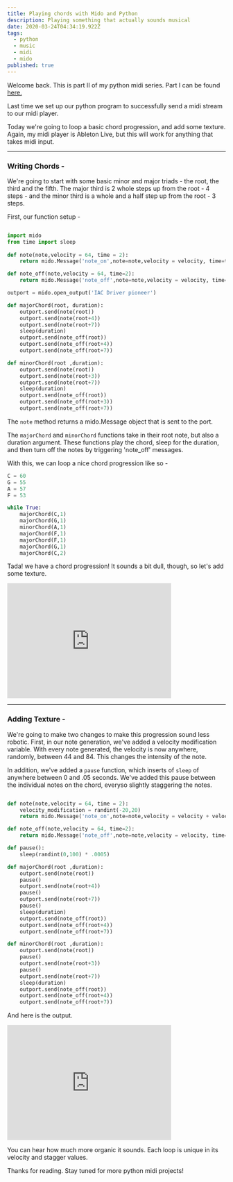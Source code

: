 ```yaml
---
title: Playing chords with Mido and Python
description: Playing something that actually sounds musical
date: 2020-03-24T04:34:19.922Z
tags:
  - python
  - music
  - midi
  - mido
published: true
---
```

Welcome back. This is part II of my python midi series. Part I can be found [here.](https://natespilman.com/blog/2020-03-23-generating-midi-music-stream-with-python/)

Last time we set up our python program to successfully send a midi stream to our midi player. 

Today we're going to loop a basic chord progression, and add some texture. Again, my midi player is Ableton Live, but this will work for anything that takes midi input. 

- - -

### Writing Chords -

We're going to start with some basic minor and major triads - the root, the third and the fifth. The major third is 2 whole steps up from the root - 4 steps - and the minor third is a whole and a half step up from the root - 3 steps. 

First, our function setup - 

```python

import mido
from time import sleep
 
def note(note,velocity = 64, time = 2):
    return mido.Message('note_on',note=note,velocity = velocity, time=time)

def note_off(note,velocity = 64, time=2):
    return mido.Message('note_off',note=note,velocity = velocity, time=time)

outport = mido.open_output('IAC Driver pioneer')

def majorChord(root, duration):
    outport.send(note(root))
    outport.send(note(root+4))
    outport.send(note(root+7))
    sleep(duration)
    outport.send(note_off(root))
    outport.send(note_off(root+4))
    outport.send(note_off(root+7))

def minorChord(root ,duration):
    outport.send(note(root))
    outport.send(note(root+3))
    outport.send(note(root+7))
    sleep(duration)
    outport.send(note_off(root))
    outport.send(note_off(root+3))
    outport.send(note_off(root+7))
```

The `note` method returns a mido.Message object that is sent to the port. 

The `majorChord` and `minorChord` functions take in their root note, but also a duration argument. These functions play the chord, sleep for the duration, and then turn off the notes by triggering 'note_off' messages. 

With this, we can loop a nice chord progression like so - 

```python 
C = 60 
G = 55 
A = 57 
F = 53 

while True:
    majorChord(C,1)
    majorChord(G,1)
    minorChord(A,1)
    majorChord(F,1)
    majorChord(F,1)
    majorChord(G,1)
    majorChord(C,2)
```

Tada! we have a chord progression! It sounds a bit dull, though, so let's add some texture. 

<iframe width="75%" height="265" src="https://clyp.it/2dtqyn41/widget" frameborder="0"></iframe>

---
### Adding Texture - 

We're going to make two changes to make this progression sound less robotic. First, in our note generation, we've added a velocity modification variable. With every note generated, the velocity is now anywhere, randomly, between 44 and 84. This changes the intensity of the note. 

In addition, we've added a `pause` function, which inserts of `sleep` of anywhere between 0 and .05 seconds. We've added this pause between the  individual notes on the chord, everyso slightly staggering the notes. 

```python 

def note(note,velocity = 64, time = 2):
    velocity_modification = randint(-20,20)
    return mido.Message('note_on',note=note,velocity = velocity + velocity_modification, time=time)

def note_off(note,velocity = 64, time=2):
    return mido.Message('note_off',note=note,velocity = velocity, time=time)

def pause():
    sleep(randint(0,100) * .0005)

def majorChord(root ,duration):
    outport.send(note(root))
    pause()
    outport.send(note(root+4))
    pause()
    outport.send(note(root+7))
    pause()
    sleep(duration)
    outport.send(note_off(root))
    outport.send(note_off(root+4))
    outport.send(note_off(root+7))

def minorChord(root ,duration):
    outport.send(note(root))
    pause()
    outport.send(note(root+3))
    pause()
    outport.send(note(root+7))
    sleep(duration) 
    outport.send(note_off(root))
    outport.send(note_off(root+4))
    outport.send(note_off(root+7))
```

And here is the output. 
<iframe width="75%" height="265" src="https://clyp.it/g54lv0zg/widget" frameborder="0"></iframe>

You can hear how much more organic it sounds. Each loop is unique in its velocity and stagger values. 

Thanks for reading. Stay tuned for more python midi projects!